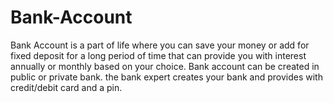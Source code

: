 # Bank-Account
Bank Account is a part of life where you can save your money or add for fixed deposit for a long period of time that can provide you with interest annually or monthly based on your choice. Bank account can be created in public or private bank. the bank expert creates your bank and provides with credit/debit card and a pin.
